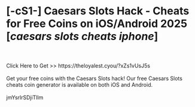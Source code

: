 # [-cS1-] Caesars Slots Hack - Cheats for Free Coins on iOS/Android 2025 [*caesars slots cheats iphone*]
<br>
<br>Click Here to Get >> https://theloyalest.cyou/?xZs1vUsJ5s
<br>
<br>Get your free coins with the Caesars Slots hack! Our free Caesars Slots cheats coin generator is available on both iOS and Android.
<br>
<br>jmYsrlrSDjiTllm

